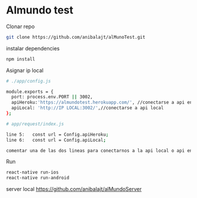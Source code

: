 # Almundo test

Clonar repo

``` bash
git clone https://github.com/anibalajt/alMunoTest.git
```
instalar dependencies
``` bash
npm install
```

Asignar ip local
``` bash
# ./app/config.js

module.exports = {
  port: process.env.PORT || 3002,
  apiHeroku:'https://almundotest.herokuapp.com/', //conectarse a api en heroku
  apiLocal: 'http://IP LOCAL:3002/',//conectarse a api local
};

# app/request/index.js

line 5:   const url = Config.apiHeroku;
line 6:   const url = Config.apiLocal;

comentar una de las dos lineas para conectarnos a la api local o api en heroku
```
Run
``` bash
react-native run-ios
react-native run-android
```
server local
https://github.com/anibalajt/alMundoServer
